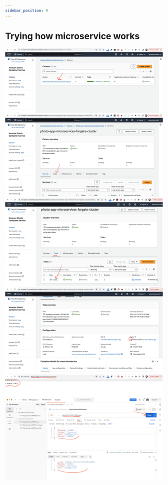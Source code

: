 ```yaml
---
sidebar_position: 9
---
```


# Trying how microservice works
![](./img/trying-how-microservice-works/1.png)
![](./img/trying-how-microservice-works/2.png)
![](./img/trying-how-microservice-works/3.png)
![](./img/trying-how-microservice-works/4.png)
![](./img/trying-how-microservice-works/5.png)
![](./img/trying-how-microservice-works/6.png)